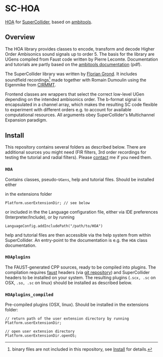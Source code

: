 # SC-HOA

[HOA](https://en.wikipedia.org/wiki/Ambisonics#Higher-order_Ambisonics) for [SuperCollider](http://supercollider.github.io/), based on [ambitools](https://github.com/sekisushai/ambitools).

## Overview

The HOA library provides classes to encode, transform and decode Higher Order Ambisonics sound signals up to order 5. The basis for the library are UGens compiled from Faust code written by Pierre Lecomte. Documentation and tutorials are partly based on the [ambitools documentation](https://github.com/sekisushai/ambitools/blob/master/Documentation/documentation.pdf) (pdf).

The SuperCollider library was written by [Florian Grond](http://www.grond.at). It includes soundfield recordings[^1] made together with Romain Dumoulin using the Eigenmike from [CIRMMT](http://www.cirmmt.org).

Frontend classes are wrappers that select the correct low-level UGen depending on the intended ambisonics order. The b-format signal is encapsulated in a channel array, which makes the resulting SC code flexible to experiment with different orders e.g. to account for available computational resources. All arguments obey SuperCollider's Multichannel Expansion paradigm.

[^1]: binary files are not included in this repository, see [Install](#install) for details.

## Install

This repository contains several folders as described below. 
There are additional sources you might need (FIR filters, 3rd order recordings for testing the tutorial and radial filters). Please [contact](http://www.grond.at/html/submenues/submenu_contact.htm) me if you need them.


### `HOA` 

Contains classes, pseudo-`UGens`, help and tutorial files.
Should be installed either 

in the extensions folder 

```Platform.userExtensionDir; // see below```

or included in the the Language configuration file, either via IDE preferences (Interpreter/Include), or by running 

```LanguageConfig.addIncludePath("/path/to/HOA")```

help and tutorial files are then accessible via the help system from within SuperCollider. An entry-point to the documentation is e.g. the `HOA` class documentation.

### `HOAplugins`

The FAUST-generated CPP sources, ready to be compiled into plugins. The compilation requires [faust](http://faust.grame.fr/) headers (via [git repository](https://github.com/grame-cncm/faust)) and SuperCollider headers to be installed on your system.
The resulting plugins (`.scx, .sc` on OSX, `.so, .sc` on linux) should be installed as described below.

### `HOAplugins_compiled`

Pre-compiled plugins (OSX, linux). 
Should be installed in the extensions folder: 

```
// return path of the user extension directory by running 
Platform.userExtensionDir;

// open user extension directory
Platform.userExtensionDir.openOS;
```
